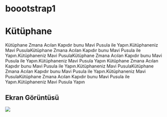 # boootstrap1
<h1>Kütüphane</h1>

Kütüphane Zmana Acılan Kapıdır bunu Mavi Pusula ile Yapın.Kütüphaneniz Mavi PusulaKütüphane Zmana Acılan Kapıdır bunu Mavi Pusula ile Yapın.Kütüphaneniz Mavi PusulaKütüphane Zmana Acılan Kapıdır bunu Mavi Pusula ile Yapın.Kütüphaneniz Mavi Pusula Yapın
Kütüphane Zmana Acılan Kapıdır bunu Mavi Pusula ile Yapın.Kütüphaneniz Mavi PusulaKütüphane Zmana Acılan Kapıdır bunu Mavi Pusula ile Yapın.Kütüphaneniz Mavi PusulaKütüphane Zmana Acılan Kapıdır bunu Mavi Pusula ile Yapın.Kütüphaneniz Mavi Pusula Yapın

<h2>Ekran Görüntüsü</h2>

![](Screenbt.gif)